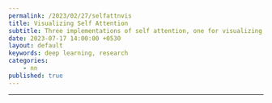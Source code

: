 ```yaml
---
permalink: /2023/02/27/selfattnvis
title: Visualizing Self Attention
subtitle: Three implementations of self attention, one for visualizing the self attention between two tensors, one for language, and one in PyTorch
date: 2023-07-17 14:00:00 +0530
layout: default
keywords: deep learning, research
categories:
    - nn
published: true
---
```


<script src="https://gist.github.com/kyscg/be3bd6171a031dccaf0c76667f5aa0e0.js"></script>

---
